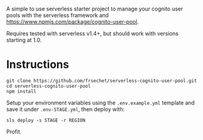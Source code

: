 A simple to use serverless starter project to manage your cognito user pools with the serverless framework and https://www.npmjs.com/package/cognito-user-pool.

Requires tested with serverless v1.4+, but should work with versions starting at 1.0.

# Instructions

```
git clone https://github.com/frsechet/serverless-cognito-user-pool.git
cd serverless-cognito-user-pool
npm install
```

Setup your environment variables using the `.env.example.yml` template and save it under `.env-STAGE.yml`, then deploy with:

```
sls deploy -s STAGE -r REGION
```

Profit.
